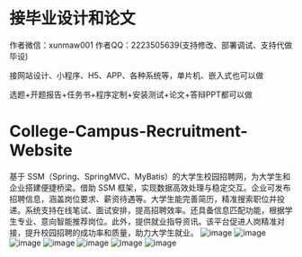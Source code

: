 # 接毕业设计和论文
作者微信：xunmaw001  作者QQ：2223505639(支持修改、部署调试、支持代做毕设)

接网站设计、小程序、H5、APP、各种系统等，单片机、嵌入式也可以做

选题+开题报告+任务书+程序定制+安装测试+论文+答辩PPT都可以做
# College-Campus-Recruitment-Website
基于 SSM（Spring、SpringMVC、MyBatis）的大学生校园招聘网，为大学生和企业搭建便捷桥梁。借助 SSM 框架，实现数据高效处理与稳定交互。企业可发布招聘信息，涵盖岗位要求、薪资待遇等。大学生能完善简历，精准搜索职位并投递。系统支持在线笔试、面试安排，提高招聘效率。还具备信息匹配功能，根据学生专业、意向智能推荐岗位。此外，提供就业指导资讯。该平台促进人岗精准对接，提升校园招聘的成功率和质量，助力大学生就业。 
![image](https://github.com/user-attachments/assets/d12c2833-74a3-4ed3-94c2-92d6c4370273)
![image](https://github.com/user-attachments/assets/9910ac1c-6193-403a-a209-701c25ca00f5)
![image](https://github.com/user-attachments/assets/70d634bf-d466-4cee-a02d-14e573e2dcc8)
![image](https://github.com/user-attachments/assets/e85593c5-7e84-44dc-acc6-d7da4667edf9)
![image](https://github.com/user-attachments/assets/d8e8eec4-287b-4047-afd3-a6a5aac49d90)
![image](https://github.com/user-attachments/assets/cc211690-78e0-4192-a733-6a29852f4979)
![image](https://github.com/user-attachments/assets/1184873b-2300-4c8d-a5bc-d966bd3d4c96)
